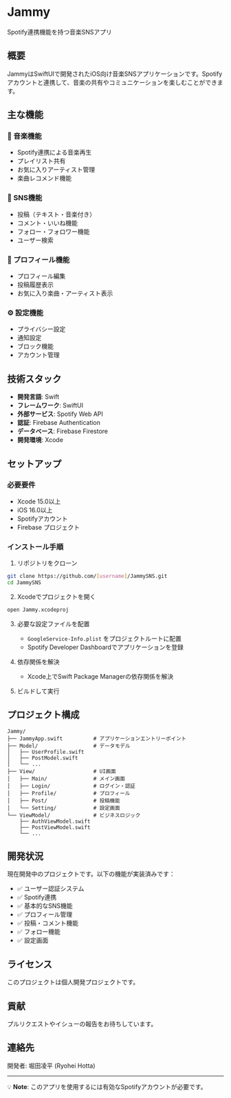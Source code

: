# Jammy

Spotify連携機能を持つ音楽SNSアプリ

## 概要

JammyはSwiftUIで開発されたiOS向け音楽SNSアプリケーションです。Spotifyアカウントと連携して、音楽の共有やコミュニケーションを楽しむことができます。

## 主な機能

### 🎵 音楽機能
- Spotify連携による音楽再生
- プレイリスト共有
- お気に入りアーティスト管理
- 楽曲レコメンド機能

### 📱 SNS機能
- 投稿（テキスト・音楽付き）
- コメント・いいね機能
- フォロー・フォロワー機能
- ユーザー検索

### 👤 プロフィール機能
- プロフィール編集
- 投稿履歴表示
- お気に入り楽曲・アーティスト表示

### ⚙️ 設定機能
- プライバシー設定
- 通知設定
- ブロック機能
- アカウント管理

## 技術スタック

- **開発言語**: Swift
- **フレームワーク**: SwiftUI
- **外部サービス**: Spotify Web API
- **認証**: Firebase Authentication
- **データベース**: Firebase Firestore
- **開発環境**: Xcode

## セットアップ

### 必要要件
- Xcode 15.0以上
- iOS 16.0以上
- Spotifyアカウント
- Firebase プロジェクト

### インストール手順

1. リポジトリをクローン
```bash
git clone https://github.com/[username]/JammySNS.git
cd JammySNS
```

2. Xcodeでプロジェクトを開く
```bash
open Jammy.xcodeproj
```

3. 必要な設定ファイルを配置
   - `GoogleService-Info.plist` をプロジェクトルートに配置
   - Spotify Developer Dashboardでアプリケーションを登録

4. 依存関係を解決
   - Xcode上でSwift Package Managerの依存関係を解決

5. ビルドして実行

## プロジェクト構成

```
Jammy/
├── JammyApp.swift          # アプリケーションエントリーポイント
├── Model/                  # データモデル
│   ├── UserProfile.swift
│   ├── PostModel.swift
│   └── ...
├── View/                   # UI画面
│   ├── Main/               # メイン画面
│   ├── Login/              # ログイン・認証
│   ├── Profile/            # プロフィール
│   ├── Post/               # 投稿機能
│   └── Setting/            # 設定画面
└── ViewModel/              # ビジネスロジック
    ├── AuthViewModel.swift
    ├── PostViewModel.swift
    └── ...
```

## 開発状況

現在開発中のプロジェクトです。以下の機能が実装済みです：

- ✅ ユーザー認証システム
- ✅ Spotify連携
- ✅ 基本的なSNS機能
- ✅ プロフィール管理
- ✅ 投稿・コメント機能
- ✅ フォロー機能
- ✅ 設定画面

## ライセンス

このプロジェクトは個人開発プロジェクトです。

## 貢献

プルリクエストやイシューの報告をお待ちしています。

## 連絡先

開発者: 堀田凌平 (Ryohei Hotta)

---

💡 **Note**: このアプリを使用するには有効なSpotifyアカウントが必要です。